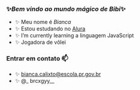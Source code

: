 ### ✨*Bem* *vindo* *ao* *mundo* *mágico* *de* *Bibi*✨

- ✨ Meu nome é _Bianca_
- ✨ Estou estudando no [Alura](https://www.alura.com.br)
- ✨ I’m currently learning a linguagem JavaScript
- ✨ Jogadora de vôlei

### Entrar em contato 📫

- ✨ bianca.calixto@escola.pr.gov.br
- ✨ @_ brcxgyy__

